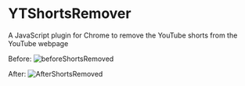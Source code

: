 # YTShortsRemover
A JavaScript plugin for Chrome to remove the YouTube shorts from the YouTube webpage

Before:
![beforeShortsRemoved](https://user-images.githubusercontent.com/43815245/236521460-bcecdf70-8d43-45fb-a1c8-db64fe07e813.png)

After:
![AfterShortsRemoved](https://user-images.githubusercontent.com/43815245/236521494-013eac65-e235-4763-bb77-4a14a1f8d62f.png)
